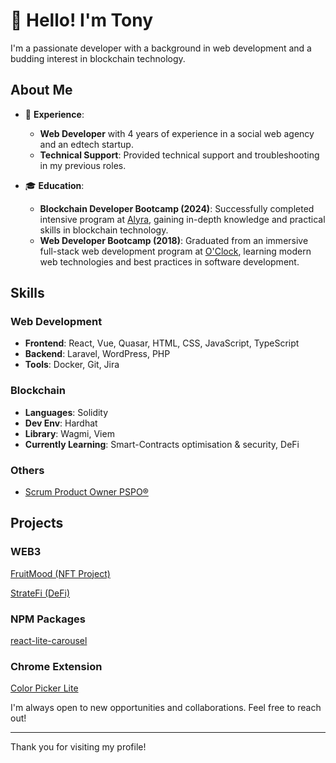 # 👋 Hello! I'm Tony

I'm a passionate developer with a background in web development and a budding interest in blockchain technology.

## About Me

- 💼 **Experience**:
  - **Web Developer** with 4 years of experience in a social web agency and an edtech startup.
  - **Technical Support**: Provided technical support and troubleshooting in my previous roles.

- 🎓 **Education**:
  - **Blockchain Developer Bootcamp (2024)**: Successfully completed intensive program at [Alyra](https://alyra.fr/), gaining in-depth knowledge and practical skills in blockchain technology.
  - **Web Developer Bootcamp (2018)**: Graduated from an immersive full-stack web development program at [O'Clock](https://oclock.io/), learning modern web technologies and best practices in software development.

## Skills

### Web Development
- **Frontend**: React, Vue, Quasar, HTML, CSS, JavaScript, TypeScript
- **Backend**: Laravel, WordPress, PHP
- **Tools**: Docker, Git, Jira

### Blockchain
- **Languages**: Solidity
- **Dev Env**: Hardhat
- **Library**: Wagmi, Viem
- **Currently Learning**: Smart-Contracts optimisation & security, DeFi

### Others
- [Scrum Product Owner PSPO®](https://www.scrum.org/assessments/professional-scrum-product-owner-i-certification)

## Projects

### WEB3

[FruitMood (NFT Project)](https://fruitmood.vercel.app/)

[StrateFi (DeFi)](https://stratefi.vercel.app/)

### NPM Packages

[react-lite-carousel](https://www.npmjs.com/package/react-lite-carousel)

### Chrome Extension

[Color Picker Lite](https://chromewebstore.google.com/detail/color-picker-lite/alaahbknffekmlfalifhodohhgjmofgp)

I'm always open to new opportunities and collaborations. Feel free to reach out!

---

Thank you for visiting my profile!

